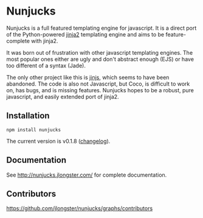 
# Nunjucks

Nunjucks is a full featured templating engine for javascript. It is a
direct port of the Python-powered [jinja2](http://jinja.pocoo.org/)
templating engine and aims to be feature-complete with jinja2.

It was born out of frustration with other javascript templating
engines. The most popular ones either are ugly and don't abstract
enough (EJS) or have too different of a syntax (Jade).

The only other project like this is
[jinjs](https://github.com/ravelsoft/node-jinjs), which seems to have
been abandoned. The code is also not Javascript, but Coco, is
difficult to work on, has bugs, and is missing features. Nunjucks
hopes to be a robust, pure javascript, and easily extended port of
jinja2.

## Installation

`npm install nunjucks`

The current version is v0.1.8 ([changelog](http://nunjucks.tumblr.com/post/42445457638/v0-1-8-whitespace-controls-unpacking-better-errors)).

## Documentation

See http://nunjucks.jlongster.com/ for complete documentation.

## Contributors

https://github.com/jlongster/nunjucks/graphs/contributors